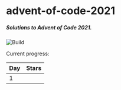 # advent-of-code-2021

##### Solutions to Advent of Code 2021.

![Build](https://github.com/evansmal/advent-of-code-2021/actions/workflows/main.yml/badge.svg)

Current progress:

| Day | Stars |
| - | - |
| 1 |   |
